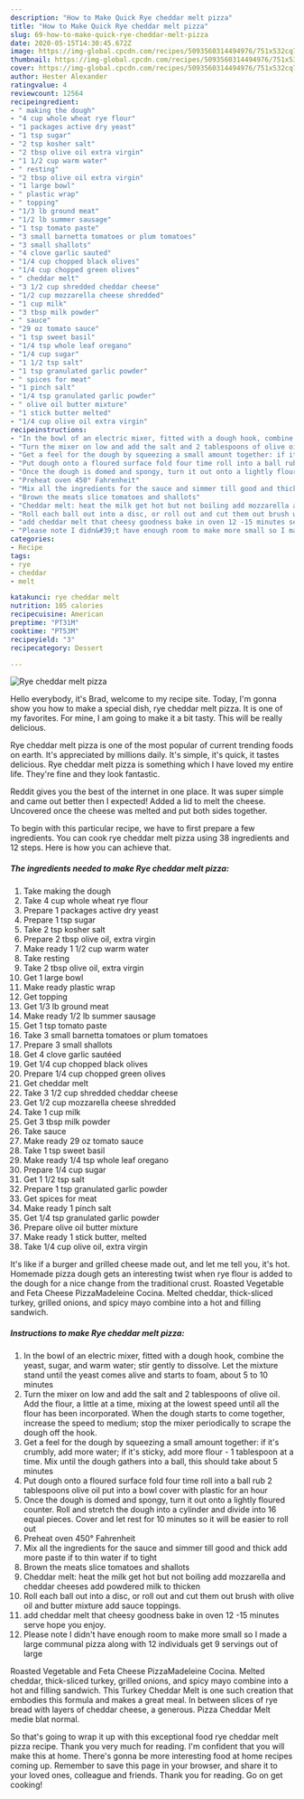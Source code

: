 ```yaml
---
description: "How to Make Quick Rye cheddar melt pizza"
title: "How to Make Quick Rye cheddar melt pizza"
slug: 69-how-to-make-quick-rye-cheddar-melt-pizza
date: 2020-05-15T14:30:45.672Z
image: https://img-global.cpcdn.com/recipes/5093560314494976/751x532cq70/rye-cheddar-melt-pizza-recipe-main-photo.jpg
thumbnail: https://img-global.cpcdn.com/recipes/5093560314494976/751x532cq70/rye-cheddar-melt-pizza-recipe-main-photo.jpg
cover: https://img-global.cpcdn.com/recipes/5093560314494976/751x532cq70/rye-cheddar-melt-pizza-recipe-main-photo.jpg
author: Hester Alexander
ratingvalue: 4
reviewcount: 12564
recipeingredient:
- " making the dough"
- "4 cup whole wheat rye flour"
- "1 packages active dry yeast"
- "1 tsp sugar"
- "2 tsp kosher salt"
- "2 tbsp olive oil extra virgin"
- "1 1/2 cup warm water"
- " resting"
- "2 tbsp olive oil extra virgin"
- "1 large bowl"
- " plastic wrap"
- " topping"
- "1/3 lb ground meat"
- "1/2 lb summer sausage"
- "1 tsp tomato paste"
- "3 small barnetta tomatoes or plum tomatoes"
- "3 small shallots"
- "4 clove garlic sauted"
- "1/4 cup chopped black olives"
- "1/4 cup chopped green olives"
- " cheddar melt"
- "3 1/2 cup shredded cheddar cheese"
- "1/2 cup mozzarella cheese shredded"
- "1 cup milk"
- "3 tbsp milk powder"
- " sauce"
- "29 oz tomato sauce"
- "1 tsp sweet basil"
- "1/4 tsp whole leaf oregano"
- "1/4 cup sugar"
- "1 1/2 tsp salt"
- "1 tsp granulated garlic powder"
- " spices for meat"
- "1 pinch salt"
- "1/4 tsp granulated garlic powder"
- " olive oil butter mixture"
- "1 stick butter melted"
- "1/4 cup olive oil extra virgin"
recipeinstructions:
- "In the bowl of an electric mixer, fitted with a dough hook, combine the yeast, sugar, and warm water; stir gently to dissolve. Let the mixture stand until the yeast comes alive and starts to foam, about 5 to 10 minutes"
- "Turn the mixer on low and add the salt and 2 tablespoons of olive oil. Add the flour, a little at a time, mixing at the lowest speed until all the flour has been incorporated. When the dough starts to come together, increase the speed to medium; stop the mixer periodically to scrape the dough off the hook."
- "Get a feel for the dough by squeezing a small amount together: if it&#39;s crumbly, add more water; if it&#39;s sticky, add more flour - 1 tablespoon at a time. Mix until the dough gathers into a ball, this should take about 5 minutes"
- "Put dough onto a floured surface fold four time roll into a ball rub 2 tablespoons olive oil put into a bowl cover with plastic for an hour"
- "Once the dough is domed and spongy, turn it out onto a lightly floured counter. Roll and stretch the dough into a cylinder and divide into 16 equal pieces. Cover and let rest for 10 minutes so it will be easier to roll out"
- "Preheat oven 450° Fahrenheit"
- "Mix all the ingredients for the sauce and simmer till good and thick add more paste if to thin water if to tight"
- "Brown the meats slice tomatoes and shallots"
- "Cheddar melt: heat the milk get hot but not boiling add mozzarella and cheddar cheeses add powdered milk to thicken"
- "Roll each ball out into a disc, or roll out and cut them out brush with olive oil and butter mixture add sauce toppings."
- "add cheddar melt that cheesy goodness bake in oven 12 -15 minutes serve hope you enjoy."
- "Please note I didn&#39;t have enough room to make more small so I made a large communal pizza along with 12 individuals get 9 servings out of large"
categories:
- Recipe
tags:
- rye
- cheddar
- melt

katakunci: rye cheddar melt 
nutrition: 105 calories
recipecuisine: American
preptime: "PT31M"
cooktime: "PT53M"
recipeyield: "3"
recipecategory: Dessert

---
```



![Rye cheddar melt pizza](https://img-global.cpcdn.com/recipes/5093560314494976/751x532cq70/rye-cheddar-melt-pizza-recipe-main-photo.jpg)

Hello everybody, it's Brad, welcome to my recipe site. Today, I'm gonna show you how to make a special dish, rye cheddar melt pizza. It is one of my favorites. For mine, I am going to make it a bit tasty. This will be really delicious.

Rye cheddar melt pizza is one of the most popular of current trending foods on earth. It's appreciated by millions daily. It's simple, it's quick, it tastes delicious. Rye cheddar melt pizza is something which I have loved my entire life. They're fine and they look fantastic.

Reddit gives you the best of the internet in one place. It was super simple and came out better then I expected! Added a lid to melt the cheese. Uncovered once the cheese was melted and put both sides together.


To begin with this particular recipe, we have to first prepare a few ingredients. You can cook rye cheddar melt pizza using 38 ingredients and 12 steps. Here is how you can achieve that.

<!--inarticleads1-->

##### The ingredients needed to make Rye cheddar melt pizza:

1. Take  making the dough
1. Take 4 cup whole wheat rye flour
1. Prepare 1 packages active dry yeast
1. Prepare 1 tsp sugar
1. Take 2 tsp kosher salt
1. Prepare 2 tbsp olive oil, extra virgin
1. Make ready 1 1/2 cup warm water
1. Take  resting
1. Take 2 tbsp olive oil, extra virgin
1. Get 1 large bowl
1. Make ready  plastic wrap
1. Get  topping
1. Get 1/3 lb ground meat
1. Make ready 1/2 lb summer sausage
1. Get 1 tsp tomato paste
1. Take 3 small barnetta tomatoes or plum tomatoes
1. Prepare 3 small shallots
1. Get 4 clove garlic sautéed
1. Get 1/4 cup chopped black olives
1. Prepare 1/4 cup chopped green olives
1. Get  cheddar melt
1. Take 3 1/2 cup shredded cheddar cheese
1. Get 1/2 cup mozzarella cheese shredded
1. Take 1 cup milk
1. Get 3 tbsp milk powder
1. Take  sauce
1. Make ready 29 oz tomato sauce
1. Take 1 tsp sweet basil
1. Make ready 1/4 tsp whole leaf oregano
1. Prepare 1/4 cup sugar
1. Get 1 1/2 tsp salt
1. Prepare 1 tsp granulated garlic powder
1. Get  spices for meat
1. Make ready 1 pinch salt
1. Get 1/4 tsp granulated garlic powder
1. Prepare  olive oil butter mixture
1. Make ready 1 stick butter, melted
1. Take 1/4 cup olive oil, extra virgin


It&#39;s like if a burger and grilled cheese made out, and let me tell you, it&#39;s hot. Homemade pizza dough gets an interesting twist when rye flour is added to the dough for a nice change from the traditional crust. Roasted Vegetable and Feta Cheese PizzaMadeleine Cocina. Melted cheddar, thick-sliced turkey, grilled onions, and spicy mayo combine into a hot and filling sandwich. 

<!--inarticleads2-->

##### Instructions to make Rye cheddar melt pizza:

1. In the bowl of an electric mixer, fitted with a dough hook, combine the yeast, sugar, and warm water; stir gently to dissolve. Let the mixture stand until the yeast comes alive and starts to foam, about 5 to 10 minutes
1. Turn the mixer on low and add the salt and 2 tablespoons of olive oil. Add the flour, a little at a time, mixing at the lowest speed until all the flour has been incorporated. When the dough starts to come together, increase the speed to medium; stop the mixer periodically to scrape the dough off the hook.
1. Get a feel for the dough by squeezing a small amount together: if it&#39;s crumbly, add more water; if it&#39;s sticky, add more flour - 1 tablespoon at a time. Mix until the dough gathers into a ball, this should take about 5 minutes
1. Put dough onto a floured surface fold four time roll into a ball rub 2 tablespoons olive oil put into a bowl cover with plastic for an hour
1. Once the dough is domed and spongy, turn it out onto a lightly floured counter. Roll and stretch the dough into a cylinder and divide into 16 equal pieces. Cover and let rest for 10 minutes so it will be easier to roll out
1. Preheat oven 450° Fahrenheit
1. Mix all the ingredients for the sauce and simmer till good and thick add more paste if to thin water if to tight
1. Brown the meats slice tomatoes and shallots
1. Cheddar melt: heat the milk get hot but not boiling add mozzarella and cheddar cheeses add powdered milk to thicken
1. Roll each ball out into a disc, or roll out and cut them out brush with olive oil and butter mixture add sauce toppings.
1. add cheddar melt that cheesy goodness bake in oven 12 -15 minutes serve hope you enjoy.
1. Please note I didn&#39;t have enough room to make more small so I made a large communal pizza along with 12 individuals get 9 servings out of large


Roasted Vegetable and Feta Cheese PizzaMadeleine Cocina. Melted cheddar, thick-sliced turkey, grilled onions, and spicy mayo combine into a hot and filling sandwich. This Turkey Cheddar Melt is one such creation that embodies this formula and makes a great meal. In between slices of rye bread with layers of cheddar cheese, a generous. Pizza Cheddar Melt medie blat normal. 

So that's going to wrap it up with this exceptional food rye cheddar melt pizza recipe. Thank you very much for reading. I'm confident that you will make this at home. There's gonna be more interesting food at home recipes coming up. Remember to save this page in your browser, and share it to your loved ones, colleague and friends. Thank you for reading. Go on get cooking!
